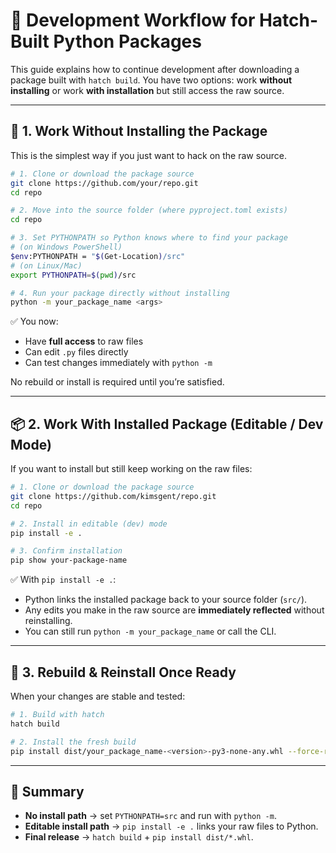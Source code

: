 # 🔧 Development Workflow for Hatch-Built Python Packages

This guide explains how to continue development after downloading a package built with `hatch build`.
You have two options: work **without installing** or work **with installation** but still access the raw source.

---

## 📂 1. Work Without Installing the Package

This is the simplest way if you just want to hack on the raw source.

```bash
# 1. Clone or download the package source
git clone https://github.com/your/repo.git
cd repo

# 2. Move into the source folder (where pyproject.toml exists)
cd repo

# 3. Set PYTHONPATH so Python knows where to find your package
# (on Windows PowerShell)
$env:PYTHONPATH = "$(Get-Location)/src"
# (on Linux/Mac)
export PYTHONPATH=$(pwd)/src

# 4. Run your package directly without installing
python -m your_package_name <args>
```

✅ You now:

* Have **full access** to raw files
* Can edit `.py` files directly
* Can test changes immediately with `python -m`

No rebuild or install is required until you’re satisfied.

---

## 📦 2. Work With Installed Package (Editable / Dev Mode)

If you want to install but still keep working on the raw files:

```bash
# 1. Clone or download the package source
git clone https://github.com/kimsgent/repo.git
cd repo

# 2. Install in editable (dev) mode
pip install -e .

# 3. Confirm installation
pip show your-package-name
```

✅ With `pip install -e .`:

* Python links the installed package back to your source folder (`src/`).
* Any edits you make in the raw source are **immediately reflected** without reinstalling.
* You can still run `python -m your_package_name` or call the CLI.

---

## 🔁 3. Rebuild & Reinstall Once Ready

When your changes are stable and tested:

```bash
# 1. Build with hatch
hatch build

# 2. Install the fresh build
pip install dist/your_package_name-<version>-py3-none-any.whl --force-reinstall
```

---

## 📝 Summary

* **No install path** → set `PYTHONPATH=src` and run with `python -m`.
* **Editable install path** → `pip install -e .` links your raw files to Python.
* **Final release** → `hatch build` + `pip install dist/*.whl`.
